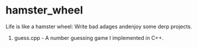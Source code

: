 # hamster_wheel

Life is like a hamster wheel: Write bad adages andenjoy some derp projects. 

1. guess.cpp - A number guessing game I implemented in C++. 

